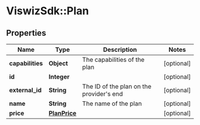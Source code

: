 # ViswizSdk::Plan

## Properties
Name | Type | Description | Notes
------------ | ------------- | ------------- | -------------
**capabilities** | **Object** | The capabilities of the plan | [optional] 
**id** | **Integer** |  | [optional] 
**external_id** | **String** | The ID of the plan on the provider&#39;s end | [optional] 
**name** | **String** | The name of the plan | [optional] 
**price** | [**PlanPrice**](PlanPrice.md) |  | [optional] 


